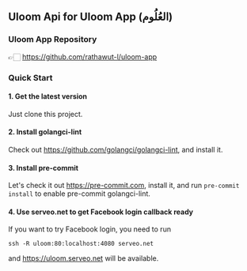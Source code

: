 ## Uloom Api for Uloom App (العُلُوم)

### Uloom App Repository

👉🏻 https://github.com/rathawut-l/uloom-app

### Quick Start

#### 1. Get the latest version

Just clone this project.

#### 2. Install golangci-lint

Check out https://github.com/golangci/golangci-lint, and install it.

#### 3. Install pre-commit

Let's check it out https://pre-commit.com, install it, and run `pre-commit install` to enable pre-commit golangci-lint.

#### 4. Use serveo.net to get Facebook login callback ready

If you want to try Facebook login, you need to run

```console
ssh -R uloom:80:localhost:4080 serveo.net
```

and https://uloom.serveo.net will be available.
